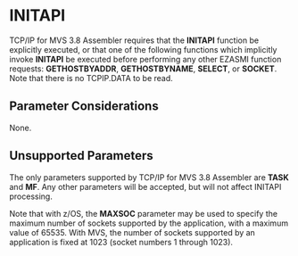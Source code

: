 INITAPI
=======

TCP/IP for MVS 3.8 Assembler requires that the **INITAPI** function be
explicitly executed, or that one of the following functions which
implicitly invoke **INITAPI** be executed before performing any other
EZASMI function requests: **GETHOSTBYADDR**, **GETHOSTBYNAME**,
**SELECT**, or **SOCKET**. Note that there is no TCPIP.DATA to be read.

Parameter Considerations
------------------------

None.

Unsupported Parameters
----------------------

The only parameters supported by TCP/IP for MVS 3.8 Assembler are
**TASK** and **MF**. Any other parameters will be accepted, but will not
affect INITAPI processing.

Note that with z/OS, the **MAXSOC** parameter may be used to specify the
maximum number of sockets supported by the application, with a maximum
value of 65535. With MVS, the number of sockets supported by an
application is fixed at 1023 (socket numbers 1 through 1023).
